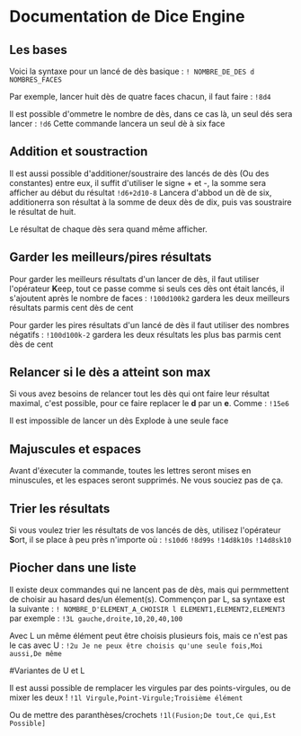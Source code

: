 # Documentation de Dice Engine

## Les bases

Voici la syntaxe pour un lancé de dès basique :
```! NOMBRE_DE_DES d NOMBRES_FACES```

Par exemple, lancer huit dès de quatre faces chacun, il faut faire :
```!8d4```

Il est possible d'ommetre le nombre de dès, dans ce cas là, un seul dés sera lancer :
```!d6``` 
Cette commande lancera un seul dè à six face

## Addition et soustraction

Il est aussi possible d'additioner/soustraire des lancés de dès (Ou des constantes) entre eux, il suffit d'utiliser le signe + et -, la somme sera afficher au début du résultat
```!d6+2d10-8``` Lancera d'abbod un dè de six, additionerra son résultat à la somme de deux dès de dix, puis vas soustraire le résultat de huit.

Le résultat de chaque dès sera quand même afficher.

## Garder les meilleurs/pires résultats

Pour garder les meilleurs résultats d'un lancer de dès, il faut utiliser l'opérateur **K**eep, tout ce passe comme si seuls ces dès ont était lancés, il s'ajoutent après le nombre de faces :
```!100d100k2```  gardera les deux meilleurs résultats parmis cent dès de cent

Pour garder les pires résultats d'un lancé de dès il faut utiliser des nombres négatifs :
```!100d100k-2```  gardera les deux résultats les plus bas parmis cent dès de cent

## Relancer si le dès a atteint son max

Si vous avez besoins de relancer tout les dès qui ont faire leur résultat maximal, c'est possible, pour ce faire replacer le **d** par un **e**. Comme :
```!15e6``` 

Il est impossible de lancer un dès Explode à une seule face

## Majuscules et espaces

Avant d'éxecuter la commande, toutes les lettres seront mises en minuscules, et les espaces seront supprimés. Ne vous souciez pas de ça.

## Trier les résultats

Si vous voulez trier les résultats de vos lancés de dès, utilisez l'opérateur **S**ort, il se place à peu près n'importe où :
```!s10d6```
```!8d99s```
```!14d8k10s```
```!14d8sk10```

## Piocher dans une liste

Il existe deux commandes qui ne lancent pas de dès, mais qui permmettent de choisir au hasard des/un élement(s). Commençon par L, sa syntaxe est la suivante :
```! NOMBRE_D'ELEMENT_A_CHOISIR l ELEMENT1,ELEMENT2,ELEMENT3``` 
par exemple :
```!3L gauche,droite,10,20,40,100```

Avec L un même élément peut être choisis plusieurs fois, mais ce n'est pas le cas avec U :
```!2u Je ne peux être choisis qu'une seule fois,Moi aussi,De même```

#Variantes de U et L

Il est aussi possible de remplacer les virgules par des points-virgules, ou de mixer les deux !
```!1l Virgule,Point-Virgule;Troisième élément``` 

Ou de mettre des paranthèses/crochets
```!1l(Fusion;De tout,Ce qui,Est Possible]``` 
